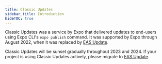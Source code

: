 ```yaml
---
title: Classic Updates
sidebar_title: Introduction
hideTOC: true
---
```


Classic Updates was a service by Expo that delivered updates to end-users using Expo CLI's `expo publish` command. It was supported by Expo through August 2022, when it was replaced by [EAS Update](/eas-update).

Classic Updates will be sunset gradually throughout 2023 and 2024. If your project is using Classic Updates actively, please migrate to [EAS Update](eas-update/migrate-to-eas-update).
